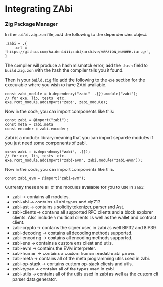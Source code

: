 # Integrating ZAbi

### Zig Package Manager
In the `build.zig.zon` file, add the following to the dependencies object.

```zig
.zabi = .{
    .url = "https://github.com/Raiden1411/zabi/archive/VERSION_NUMBER.tar.gz",
}
```

The compiler will produce a hash mismatch error, add the `.hash` field to `build.zig.zon`
with the hash the compiler tells you it found.

Then in your `build.zig` file add the following to the `exe` section for the executable where you wish to have ZAbi available.

```zig
const zabi_module = b.dependency("zabi", .{}).module("zabi");
// for exe, lib, tests, etc.
exe.root_module.addImport("zabi", zabi_module);
```

Now in the code, you can import components like this:

```zig
const zabi = @import("zabi");
const meta = zabi.meta;
const encoder = zabi.encoder;
```

Zabi is a modular library meaning that you can import separete modules if you just need some components of zabi.

```zig
const zabi = b.dependency("zabi", .{});
// for exe, lib, tests, etc.
exe.root_module.addImport("zabi-evm", zabi.module("zabi-evm"));
```

Now in the code, you can import components like this:

```zig
const zabi_evm = @import("zabi-evm");
```

Currently these are all of the modules available for you to use in `zabi`:

- zabi -> contains all modules.
- zabi-abi -> contains all abi types and eip712.
- zabi-ast -> contains a solidity tokenizer, parser and Ast.
- zabi-clients -> contains all supported RPC clients and a block explorer clients. Also include a multicall clients as well as the wallet and contract client.
- zabi-crypto -> contains the signer used in zabi as well BIP32 and BIP39
- zabi-decoding -> contains all decoding methods supported.
- zabi-encoding -> contains all encoding methods supported.
- zabi-ens -> contains a custom ens client and utils.
- zabi-evm -> contains the EVM interpreter.
- zabi-human -> contains a custom human readable abi parser.
- zabi-meta -> contains all of the meta programming utils used in zabi.
- zabi-op-stack -> contains custom op-stack clients and utils.
- zabi-types -> contains all of the types used in zabi.
- zabi-utils -> contains all of the utils used in zabi as well as the custom cli parser data generator.
